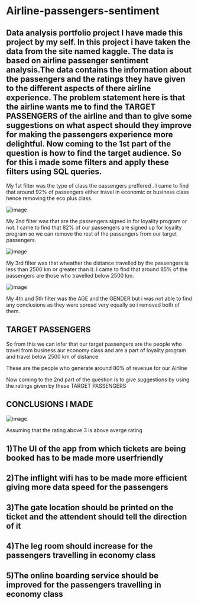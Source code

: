 # Airline-passengers-sentiment
Data analysis portfolio project
I have made this project by my self. In this project i have taken the data from the site named kaggle. The data is based on airline passenger sentiment analysis.The data contains the information about the passengers and the ratings they have given to the different aspects of there airline experience.
The problem statement here is that the airline wants me to find the TARGET PASSENGERS of the airline and than to give some suggestions on what aspect should they improve for making the passengers experience more delightful.
Now coming to the 1st part of the question is how to find the target audience. So for this i made some filters and apply these filters using SQL queries.  
--
My 1st filter was the type of class the passengers preffered . I came to find  that around 92% of passengers either travel in economic or business class hence removing the eco plus class.

![image](https://user-images.githubusercontent.com/87725407/127734854-bdd29164-963b-4675-8193-6f1334a346ba.png)

My 2nd filter was that are the passengers signed in for loyality program or not. I came to find that 82% of our passengers are signed up for loyality program so we can remove the rest of the passengers from our target passengers.

![image](https://user-images.githubusercontent.com/87725407/127734892-7090eca7-c0fe-466c-936d-a18a3472f439.png)

My 3rd filter was that wheather the distance travelled by the passengers is less than 2500 km or greater than it. I came to find  that around 85% of the passengers are those who travelled below 2500 km.

![image](https://user-images.githubusercontent.com/87725407/127735129-4a241c65-273b-4960-933d-850dcc98b59f.png)

My 4th and 5th filter was the AGE and the GENDER but i was not able to find any conclusions as they were spread very equally so i removed both of them.


TARGET PASSENGERS
--
So from this we can infer that our target passengers are the people who travel from business aur economy class and are a part of loyality program and travel below 2500 km of	distance 		
		
These are the people who generate around 80% of revenue	for our Airline		

Now coming to the 2nd part of the question is to give suggestions by using the ratings given by these TARGET PASSENGERS

CONCLUSIONS I MADE 
--
![image](https://user-images.githubusercontent.com/87725407/127735302-dfb67f80-7304-4d36-bf9c-792cf48a87e4.png)

Assuming that the rating above 3 is above averge rating		


1)The UI of the app from which tickets are being booked has to be made more userfriendly
--
2)The inflight wifi has to be made more efficient giving more data speed for the passengers	
--
3)The gate location should be printed on the ticket and the attendent should tell the direction of it	
--
4)The leg room should increase for the passengers travelling in economy class		
--
5)The online boarding service should be improved for the passengers travelling in economy class	
--


